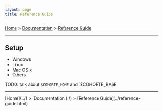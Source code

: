 ```yaml
---
layout: page
title: Reference Guide
---
```


[Home](../) > [Documentation](./) > [Reference Guide](../reference-guide.html)

<hr/>

## Setup

 * Windows
 * Linux
 * Mac OS x
 * Others 

TODO: talk about `$COHORTE_HOME` and `$COHORTE_BASE


<hr/>
[Home](../) > [Documentation](./) > [Reference Guide](../reference-guide.html)